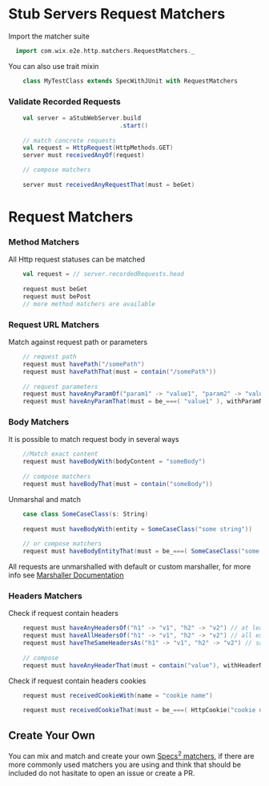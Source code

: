# Stub Servers Request Matchers

 
Import the matcher suite

```scala
  import com.wix.e2e.http.matchers.RequestMatchers._

```

You can also use trait mixin

```scala
    class MyTestClass extends SpecWithJUnit with RequestMatchers     
```
 
### Validate Recorded Requests
 
```scala
    val server = aStubWebServer.build
                               .start()
  
    // match concrete requests                          
    val request = HttpRequest(HttpMethods.GET)                               
    server must receivedAnyOf(request)

    // compose matchers
    
    server must receivedAnyRequestThat(must = beGet)
``` 

# Request Matchers

### Method Matchers

All Http request statuses can be matched

```scala
    val request = // server.recordedRequests.head
    
    request must beGet
    request must bePost
    // more method matchers are available
```

### Request URL Matchers

Match against request path or parameters
```scala
    // request path
    request must havePath("/somePath")
    request must havePathThat(must = contain("/somePath"))
     
    // request parameters 
    request must haveAnyParamOf("param1" -> "value1", "param2" -> "value2")
    request must haveAnyParamThat(must = be_===( "value1" ), withParamName = "param1")
```



### Body Matchers

It is possible to match request body in several ways
```scala
    //Match exact content
    request must haveBodyWith(bodyContent = "someBody")
    
    // compose matchers
    request must haveBodyThat(must = contain("someBody"))
```

Unmarshal and match

```scala
    case class SomeCaseClass(s: String)
    
    request must haveBodyWith(entity = SomeCaseClass("some string"))
     
    // or compose matchers 
    request must haveBodyEntityThat(must = be_===( SomeCaseClass("some string") ))
```

All requests are unmarshalled with default or custom marshaller, for more info see [Marshaller Documentation](./MARSHALLER.md)


### Headers Matchers

Check if request contain headers

```scala
    request must haveAnyHeadersOf("h1" -> "v1", "h2" -> "v2") // at least one is found 
    request must haveAllHeadersOf("h1" -> "v1", "h2" -> "v2") // all exists on request 
    request must haveTheSameHeadersAs("h1" -> "v1", "h2" -> "v2") // same list of headers (no more, no less)
     
    // compose
    request must haveAnyHeaderThat(must = contain("value"), withHeaderName = "header" ) 

```

Check if request contain headers cookies
```scala
    request must receivedCookieWith(name = "cookie name")
    
    request must receivedCookieThat(must = be_===( HttpCookie("cookie name", "cookie value") ))

```

## Create Your Own

You can mix and match and create your own [Specs<sup>2</sup> matchers](http://etorreborre.github.io/specs2/), if there are more commonly used matchers you are using and think that should be included do not hasitate to open an issue or create a PR.

